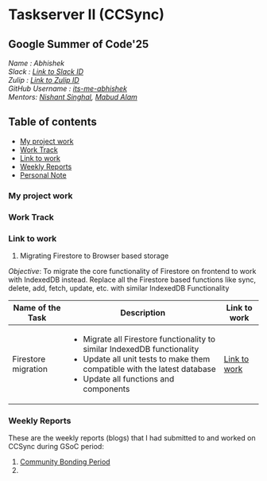 # Taskserver II (CCSync)

## Google Summer of Code'25
_Name : Abhishek_ <br/>
_Slack : [Link to Slack ID](https://rhccgsoc15.slack.com/team/U0646QP9HDK)_ <br/>
_Zulip : [Link to Zulip ID](https://ccextractor.zulipchat.com/#user/857337)_ <br/>
_GitHub Username : [its-me-abhishek](https://github.com/its-me-abhishek)_ <br/>
_Mentors: [Nishant Singhal](https://github.com/NishantSinghal19), [Mabud Alam](https://github.com/Pavel401)_ <br/>

## Table of contents
- [My project work](#my-project-work)
- [Work Track](#work-track)
- [Link to work](#link-to-work)
- [Weekly Reports](#weekly-reports)
- [Personal Note](#personal-note) 

### My project work

### Work Track

### Link to work


1. Migrating Firestore to Browser based storage

_Objective_: To migrate the core functionality of Firestore on frontend to work with IndexedDB instead. Replace all the Firestore based functions like sync, delete, add, fetch, update, etc. with similar IndexedDB Functionality

| Name of the Task | Description | Link to work |
|------------------|-------------|--------------|
| Firestore migration | <ul><li>Migrate all Firestore functionality to similar IndexedDB functionality</li> <li>Update all unit tests to make them compatible with the latest database</li><li>Update all functions and components</li></ul> | [Link to work](https://github.com/CCExtractor/ccsync/pull/101) |

### Weekly Reports
These are the weekly reports (blogs) that I had submitted to and worked on  CCSync during GSoC period:
1. [Community Bonding Period](https://abhishek31.medium.com/community-bonding-period-for-gsoc25-at-ccextractor-17ae178dbccd)
2. 
